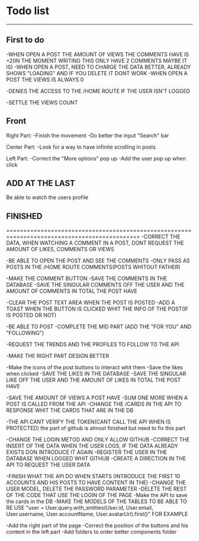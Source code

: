 # Todo list
---------------------------------
## First to do
  -WHEN OPEN A POST THE AMOUNT OF VIEWS THE COMMENTS HAVE IS +2(IN THE MOMENT WRITING THIS ONLY HAVE 2 COMMENTS MAYBE IT IS)
  -WHEN OPEN A POST, NEED TO CHARGE THE DATA BETTER, ALREADY SHOWS "LOADING" AND IF YOU DELETE IT DONT WORK
  -WHEN OPEN A POST THE VIEWS IS ALWAYS 0

  -DENIES THE ACCESS TO THE /HOME ROUTE IF THE USER ISN'T LOGGED


  -SETTLE THE VIEWS COUNT

## Front
  Right Part:
  -Finish the movement
  -Do better the input "Search" bar

  Center Part:
  -Look for a way to have infinite scrolling in posts

  Left Part:
  -Correct the "More options" pop up
  -Add the user pop up when click

## ADD AT THE LAST
  Be able to watch the users profile

## FINISHED
=============================================================================================
  -CORRECT THE DATA, WHEN WATCHING A COMMENT IN A POST, DONT REQUEST THE AMOUNT OF LIKES, COMMENTS OR VIEWS

  -BE ABLE TO OPEN THE POST AND SEE THE COMMENTS
  -ONLY PASS AS POSTS IN THE /HOME ROUTE COMMENTS(POSTS WHITOUT FATHER)

  -MAKE THE COMMENT BUTTON
  -SAVE THE COMMENTS IN THE DATABASE
    -SAVE THE SINGULAR COMMENTS OFF THE USER AND THE AMOUNT OF COMMENTS IN TOTAL THE POST HAVE

  -CLEAR THE POST TEXT AREA WHEN THE POST IS POSTED
  -ADD A TOAST WHEN THE BUTTON IS CLICKED WHIT THE INFO OF THE POST(IF IS POSTED OR NOT)

  -BE ABLE TO POST
  -COMPLETE THE MID PART (ADD THE "FOR YOU" AND "FOLLOWING")


  -REQUEST THE TRENDS AND THE PROFILES TO FOLLOW TO THE API

  -MAKE THE RIGHT PART DESIGN BETTER

  -Make the icons of the post buttons to interact whit them
    -Save the likes when clicked
  -SAVE THE LIKES IN THE DATABASE
    -SAVE THE SINGULAR LIKE OFF THE USER AND THE AMOUNT OF LIKES IN TOTAL THE POST HAVE

  -SAVE THE AMOUNT OF VIEWS A POST HAVE
    -SUM ONE MORE WHEN A POST IS CALLED FROM THE API
    -CHANGE THE /CARDS IN THE API TO RESPONSE WHIT THE CARDS THAT ARE IN THE DB

  -THE API CANT VERIFY THE TOKEN(CANT CALL THE API WHEN IS PROTECTED) the part of github is almost finished but need to fix this part

  -CHANGE THE LOGIN METOD AND ONLY ALLOW GITHUB
   -CORRECT THE INSERT OF THE DATA WHEN THE USER LOGS, IF THE DATA ALREADY EXISTS DON INTRODUCE IT AGAIN
   -REGISTER THE USER IN THE DATABASE WHEN LOGGED WHIT GITHUB
   -CREATE A DIRECTION IN THE API TO REQUEST THE USER DATA

  -FINISH WHAT THE API DO WHEN STARTS (INTRODUCE THE FIRST 10 ACCOUNTS AND HIS POSTS TO HAVE CONTENT IN THE)
  -CHANGE THE USER MODEL, DELETE THE PASSWORD PARAMETER
  -DELETE THE REST OF THE CODE THAT USE THE LOGIN OF THE PAGE
  -Make the API to save the cards in the DB
  -MAKE THE MODELS OF THE TABLES TO BE ABLE TO RE USE "user = User.query.with_entities(User.id, User.email, User.username, User.accountName, User.avatarUrl).first()" FOR EXAMPLE

-Add the right part of the page
-Correct the position of the buttons and his content in the left part
-Add folders to order better components folder
